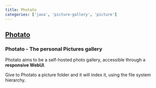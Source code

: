 ```yaml
---
title: Photato
categories: ['java', 'picture-gallery', 'picture']
---
```

## [Photato](https://github.com/trebonius0/Photato)

### Photato - The personal Pictures gallery


Photato aims to be a self-hosted photo gallery, accessible through a **responsive WebUI**. 

Give to Photato a picture folder and it will index it, using the file system hierarchy. 
